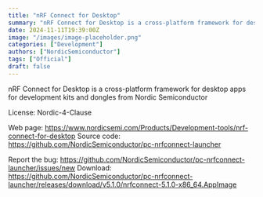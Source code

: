 ```yaml
---
title: "nRF Connect for Desktop"
summary: "nRF Connect for Desktop is a cross-platform framework for desktop apps for development kits and dongles from Nordic Semiconductor"
date: 2024-11-11T19:39:00Z
image: "/images/image-placeholder.png"
categories: ["Development"]
authors: ["NordicSemiconductor"]
tags: ["Official"]
draft: false
---
```


nRF Connect for Desktop is a cross-platform framework for desktop apps for development kits and dongles from Nordic Semiconductor

License: Nordic-4-Clause

Web page: <https://www.nordicsemi.com/Products/Development-tools/nrf-connect-for-desktop>
Source code: <https://github.com/NordicSemiconductor/pc-nrfconnect-launcher>

Report the bug: <https://github.com/NordicSemiconductor/pc-nrfconnect-launcher/issues/new>
Download: <https://github.com/NordicSemiconductor/pc-nrfconnect-launcher/releases/download/v5.1.0/nrfconnect-5.1.0-x86_64.AppImage>
